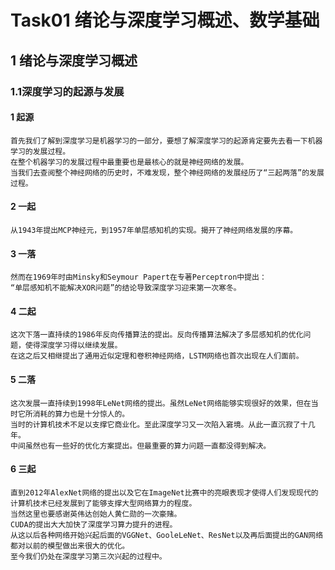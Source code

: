 # Task01 绪论与深度学习概述、数学基础

## 1 绪论与深度学习概述

### 1.1深度学习的起源与发展

#### 1 起源

    首先我们了解到深度学习是机器学习的一部分，要想了解深度学习的起源肯定要先去看一下机器学习的发展过程。
    在整个机器学习的发展过程中最重要也是最核心的就是神经网络的发展。
    当我们去查阅整个神经网络的历史时，不难发现，整个神经网络的发展经历了“三起两落”的发展过程。

#### 2 一起

    从1943年提出MCP神经元，到1957年单层感知机的实现。揭开了神经网络发展的序幕。
   
#### 3 一落

    然而在1969年时由Minsky和Seymour Papert在专著Perceptron中提出：
    “单层感知机不能解决XOR问题”的结论导致深度学习迎来第一次寒冬。
#### 4 二起

    这次下落一直持续的1986年反向传播算法的提出。反向传播算法解决了多层感知机的优化问题，使得深度学习得以继续发展。
    在这之后又相继提出了通用近似定理和卷积神经网络，LSTM网络也首次出现在人们面前。
    
#### 5 二落

    这次发展一直持续到1998年LeNet网络的提出。虽然LeNet网络能够实现很好的效果，但在当时它所消耗的算力也是十分惊人的。
    当时的计算机技术不足以支撑它商业化。至此深度学习又一次陷入窘境。从此一直沉寂了十几年。
    中间虽然也有一些好的优化方案提出。但最重要的算力问题一直都没得到解决。
#### 6 三起

    直到2012年AlexNet网络的提出以及它在ImageNet比赛中的亮眼表现才使得人们发现现代的计算机技术已经发展到了能够支撑大型网络算力的程度。
    当然这里也要感谢英伟达创始人黄仁勋的一次豪赌。
    CUDA的提出大大加快了深度学习算力提升的进程。
    从这以后各种网络开始兴起后面的VGGNet、GooleLeNet、ResNet以及再后面提出的GAN网络都对以前的模型做出来很大的优化。
    至今我们仍处在深度学习第三次兴起的过程中。
